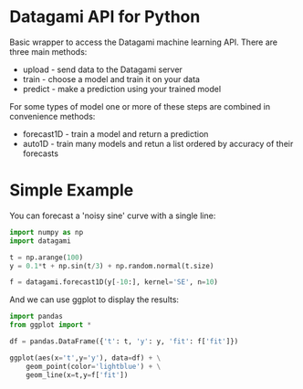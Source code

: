 
Datagami API for Python
=======================

Basic wrapper to access the Datagami machine learning API.  There are three main methods:

*  upload - send data to the Datagami server
*  train - choose a model and train it on your data
*  predict - make a prediction using your trained model

For some types of model one or more of these steps are combined in convenience methods:

* forecast1D - train a model and return a prediction
* auto1D - train many models and retun a list ordered by accuracy of their forecasts 

Simple Example
==============

You can forecast a 'noisy sine' curve with a single line:

```python
import numpy as np
import datagami

t = np.arange(100)
y = 0.1*t + np.sin(t/3) + np.random.normal(t.size)

f = datagami.forecast1D(y[-10:], kernel='SE', n=10)
```

And we can use ggplot to display the results:
```python
import pandas
from ggplot import *

df = pandas.DataFrame({'t': t, 'y': y, 'fit': f['fit']})

ggplot(aes(x='t',y='y'), data=df) + \
    geom_point(color='lightblue') + \
    geom_line(x=t,y=f['fit']) 

```



